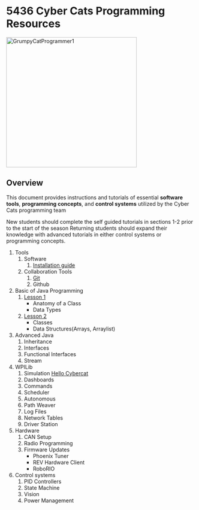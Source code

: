 # 5436 Cyber Cats Programming Resources
<img width="348" alt="GrumpyCatProgrammer1" src="https://github.com/cybercat5436/Programming_Basics/assets/16657483/68d11a60-4c24-4360-966d-dcea1c77e77b">

## Overview
This document provides instructions and tutorials of essential __software tools__, __programming concepts__, and __control systems__ utilized by the Cyber Cats programming team

New students should complete the self guided tutorials in sections 1-2 prior to the start of the season
Returning students should expand their knowledge with advanced tutorials in either control systems or programming concepts.

1. Tools
    1. Software
        1. [Installation guide](https://cybercat5436.github.io/Programming_Basics/Software-Installation)
    1. Collaboration Tools
        1. [Git](https://docs.google.com/document/d/1Qm0D_YQJlXje3LxfbR4XuzQ_ohML1_py8yUt_c2nD5k/edit?usp=drive_link)
        1. Github
1. Basic of Java Programming
    1. [Lesson 1](https://docs.google.com/document/d/1vIweaghJWf3sDI-EV52ddEzfjYH-Rwe0feRU-ck_P8Q/edit?usp=drive_link)
        * Anatomy of a Class
        * Data Types
    2. [Lesson 2](https://cybercat5436.github.io/Programming_Basics/Data-Structures)
        * Classes
        * Data Structures(Arrays, Arraylist)
1. Advanced Java
    1. Inheritance
    1. Interfaces
    1. Functional Interfaces
    1. Stream
1. WPILib
    1. Simulation [Hello Cybercat](https://github.com/cybercat5436/Programming_Basics/blob/main/HelloCybercat.md)
    1. Dashboards
    1. Commands 
    1. Scheduler
    1. Autonomous
    1. Path Weaver
    1. Log Files
    1. Network Tables
    1. Driver Station
1. Hardware
    1. CAN Setup
    1. Radio Programming
    1. Firmware Updates
        * Phoenix Tuner
        * REV Hardware Client
        * RoboRIO 
1. Control systems
    1. PID Controllers
    1. State Machine
    1. Vision
    1. Power Management


 





